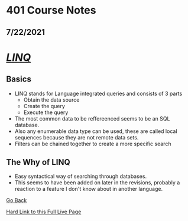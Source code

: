 # 401 Course Notes
## 7/22/2021

# *[LINQ](https://docs.microsoft.com/en-us/dotnet/api/system.collections.objectmodel.collection-1?view=net-5.0)*

## Basics ##

- LINQ stands for Language integrated queries and consists of 3 parts
  - Obtain the data source
  - Create the query
  - Execute the query
- The most common data to be reffereenced seems to be an SQL database.
- Also any enumerable data type can be used, these are called local sequences because they are not remote data sets.
- Filters can be chained together to create a more specific search



## The Why of LINQ ##

- Easy syntactical way of searching through databases.
- This seems to have been added on later in the revisions, probably a reaction to a feature I don't know about in another language.

[Go Back](README.md)

[Hard Link to this Full Live Page](https://charles-bofferding.github.io/reading-notes/401-09.html)
